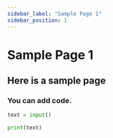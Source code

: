 ```yaml
---
sidebar_label: "Sample Page 1"
sidebar_position: 1
---
```

# Sample Page 1
## Here is a sample page


### You can add code.
```python title="example.py"
text = input()

print(text)
```